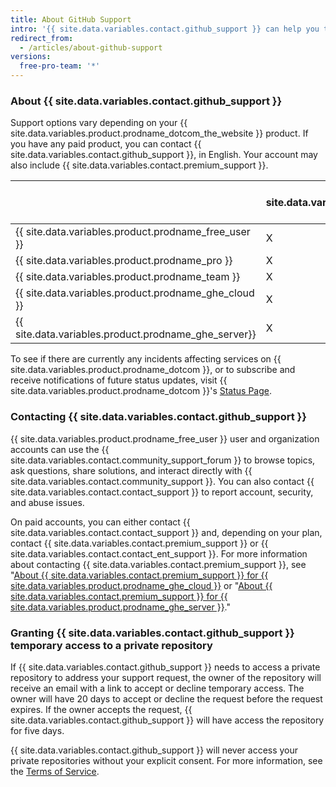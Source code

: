 ```yaml
---
title: About GitHub Support
intro: '{{ site.data.variables.contact.github_support }} can help you troubleshoot issues you run into while using {{ site.data.variables.product.prodname_dotcom }}.'
redirect_from:
  - /articles/about-github-support
versions:
  free-pro-team: '*'
---
```


### About {{ site.data.variables.contact.github_support }}

Support options vary depending on your {{ site.data.variables.product.prodname_dotcom_the_website }} product. If you have any paid product, you can contact {{ site.data.variables.contact.github_support }}, in English. Your account may also include {{ site.data.variables.contact.premium_support }}.

|                                                        | {{ site.data.variables.product.prodname_gcf }} | Standard support | Premium support |
| ------------------------------------------------------ | ---------------------------------------------- | ---------------- | --------------- |
| {{ site.data.variables.product.prodname_free_user }} | X                                              |                  |                 |
| {{ site.data.variables.product.prodname_pro }}         | X                                              | X                |                 |
| {{ site.data.variables.product.prodname_team }}        | X                                              | X                |                 |
| {{ site.data.variables.product.prodname_ghe_cloud }} | X                                              | X                | X               |
| {{ site.data.variables.product.prodname_ghe_server}} | X                                              | X                | X               |

To see if there are currently any incidents affecting services on {{ site.data.variables.product.prodname_dotcom }}, or to subscribe and receive notifications of future status updates, visit {{ site.data.variables.product.prodname_dotcom }}'s [Status Page](https://www.githubstatus.com/).

### Contacting {{ site.data.variables.contact.github_support }}

{{ site.data.variables.product.prodname_free_user }} user and organization accounts can use the {{ site.data.variables.contact.community_support_forum }} to browse topics, ask questions, share solutions, and interact directly with {{ site.data.variables.contact.community_support }}. You can also contact {{ site.data.variables.contact.contact_support }} to report account, security, and abuse issues.

On paid accounts, you can either contact {{ site.data.variables.contact.contact_support }} and, depending on your plan, contact {{ site.data.variables.contact.premium_support }} or {{ site.data.variables.contact.contact_ent_support }}. For more information about contacting {{ site.data.variables.contact.premium_support }}, see "[About {{ site.data.variables.contact.premium_support }} for {{ site.data.variables.product.prodname_ghe_cloud }}](/articles/about-github-premium-support-for-github-enterprise-cloud) or "[About {{ site.data.variables.contact.premium_support }} for {{ site.data.variables.product.prodname_ghe_server }}](/enterprise/admin/enterprise-support/about-github-premium-support-for-github-enterprise)."

### Granting {{ site.data.variables.contact.github_support }} temporary access to a private repository

If {{ site.data.variables.contact.github_support }} needs to access a private repository to address your support request, the owner of the repository will receive an email with a link to accept or decline temporary access. The owner will have 20 days to accept or decline the request before the request expires. If the owner accepts the request, {{ site.data.variables.contact.github_support }} will have access the repository for five days.

{{ site.data.variables.contact.github_support }} will never access your private repositories without your explicit consent. For more information, see the [Terms of Service](/articles/github-terms-of-service#3-access).
